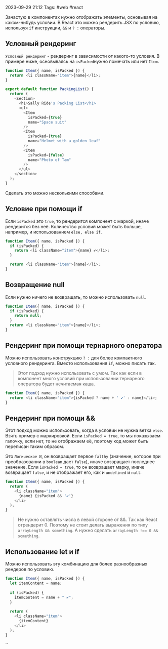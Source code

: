2023-09-29 21:12
Tags: #web #react

Зачастую в компонентах нужно отображать элементы, основывая на каком-нибудь условии. В React это можно рендерить JSX по условию, используя `if` инструкции, `&&` и `? :` операторы.
## Условный рендеринг

`Условный рендеринг` - рендеринг в зависимости от какого-то условия. В примере ниже, основываясь на `isPacked`нужно помечать или нет `Item`.

```js
function Item({ name, isPacked }) {
  return <li className="item">{name}</li>;
}

export default function PackingList() {
  return (
    <section>
      <h1>Sally Ride's Packing List</h1>
      <ul>
        <Item 
          isPacked={true} 
          name="Space suit" 
        />
        <Item 
          isPacked={true} 
          name="Helmet with a golden leaf" 
        />
        <Item 
          isPacked={false} 
          name="Photo of Tam" 
        />
      </ul>
    </section>
  );
}

```

Сделать это можно несколькими способами.

## Условие при помощи if

Если `isPacked` это `true`, то рендерится компонент с маркой, иначе рендерится без неё. Количество условий может быть больше, например, и использованием `else, else if`.

```js
function Item({ name, isPacked }) {
  if (isPacked) {
    return <li className="item">{name} ✔</li>;
  }

  return <li className="item">{name}</li>;
}
```

## Возвращение null

Если нужно ничего не возвращать, то можно использовать `null`.

```js
function Item({ name, isPacked }) {
  if (isPacked) {
    return null;
  }
  return <li className="item">{name}</li>;
}
```
## Рендеринг при помощи тернарного оператора

Можно использовать конструкцию `? :` для более компактного условного рендеринга.  Вместо использования `if`, можно писать так.

> Этот подход нужно использовать с умом. Так как если в компонент много условий при использовании тернарного оператора будет нечитаемая каша.

```js
function Item({ name, isPacked }) {
  return <li className="item">{isPacked ? name + ' ✔' : name}</li>;
}
```

## Рендеринг при помощи &&

Этот подход можно использовать, когда в условии не нужна ветка `else`. Взять пример с маркировкой. Если `isPacked = true`, то мы показываем галочку, если нет, то не отображаем её, поэтому код может быть переписан таким образом.

Это `Логическое И`, он возвращает первое `falthy` (значение, которое при преобразовании в `boolean` дает `false`), иначе возвращает последнее значение. Если `isPacked = true`, то он возвращает марку, иначе возвращает `false`, и не отображает его, как и `undefined` и `null`.

```js
function Item({ name, isPacked }) {
  return (
    <li className="item">
      {name} {isPacked && '✔'}
    </li>
  );
}
```

> Не нужно оставлять числа в левой стороне от &&. Так как React отрендерит 0. Поэтому не стоит делать выражения по типу `arrayLength && something`. А нужно сделать `arrayLength !== 0 && something`.
## Использование let и if

Можно использовать эту комбинацию для более разнообразных рендеров по условию.

```js
function Item({ name, isPacked }) {
  let itemContent = name;
  
  if (isPacked) {
    itemContent = name + " ✔";
  }
  
  return (
    <li className="item">
      {itemContent}
    </li>
  );
}
```
``